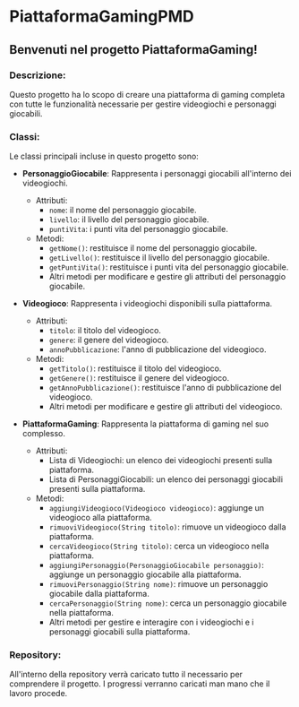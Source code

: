 # PiattaformaGamingPMD

## Benvenuti nel progetto PiattaformaGaming!

### Descrizione:

Questo progetto ha lo scopo di creare una piattaforma di gaming completa con tutte le funzionalità necessarie per gestire videogiochi e personaggi giocabili.

### Classi:

Le classi principali incluse in questo progetto sono:

- **PersonaggioGiocabile**: Rappresenta i personaggi giocabili all'interno dei videogiochi.
  - Attributi:
    - `nome`: il nome del personaggio giocabile.
    - `livello`: il livello del personaggio giocabile.
    - `puntiVita`: i punti vita del personaggio giocabile.
  - Metodi:
    - `getNome()`: restituisce il nome del personaggio giocabile.
    - `getLivello()`: restituisce il livello del personaggio giocabile.
    - `getPuntiVita()`: restituisce i punti vita del personaggio giocabile.
    - Altri metodi per modificare e gestire gli attributi del personaggio giocabile.

- **Videogioco**: Rappresenta i videogiochi disponibili sulla piattaforma.
  - Attributi:
    - `titolo`: il titolo del videogioco.
    - `genere`: il genere del videogioco.
    - `annoPubblicazione`: l'anno di pubblicazione del videogioco.
  - Metodi:
    - `getTitolo()`: restituisce il titolo del videogioco.
    - `getGenere()`: restituisce il genere del videogioco.
    - `getAnnoPubblicazione()`: restituisce l'anno di pubblicazione del videogioco.
    - Altri metodi per modificare e gestire gli attributi del videogioco.

- **PiattaformaGaming**: Rappresenta la piattaforma di gaming nel suo complesso.
  - Attributi:
    - Lista di Videogiochi: un elenco dei videogiochi presenti sulla piattaforma.
    - Lista di PersonaggiGiocabili: un elenco dei personaggi giocabili presenti sulla piattaforma.
  - Metodi:
    - `aggiungiVideogioco(Videogioco videogioco)`: aggiunge un videogioco alla piattaforma.
    - `rimuoviVideogioco(String titolo)`: rimuove un videogioco dalla piattaforma.
    - `cercaVideogioco(String titolo)`: cerca un videogioco nella piattaforma.
    - `aggiungiPersonaggio(PersonaggioGiocabile personaggio)`: aggiunge un personaggio giocabile alla piattaforma.
    - `rimuoviPersonaggio(String nome)`: rimuove un personaggio giocabile dalla piattaforma.
    - `cercaPersonaggio(String nome)`: cerca un personaggio giocabile nella piattaforma.
    - Altri metodi per gestire e interagire con i videogiochi e i personaggi giocabili sulla piattaforma.

### Repository:

All'interno della repository verrà caricato tutto il necessario per comprendere il progetto. I progressi verranno caricati man mano che il lavoro procede.
